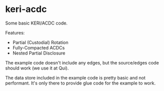 # keri-acdc

Some basic KERI/ACDC code.

Features:
- Partial (Custodial) Rotation
- Fully-Compacted ACDCs
- Nested Partial Disclosure

The example code doesn't include any edges, but the source/edges code should work (we use it at
Qui).

The data store included in the example code is pretty basic and not performant. It's only there
to provide glue code for the example to work.
